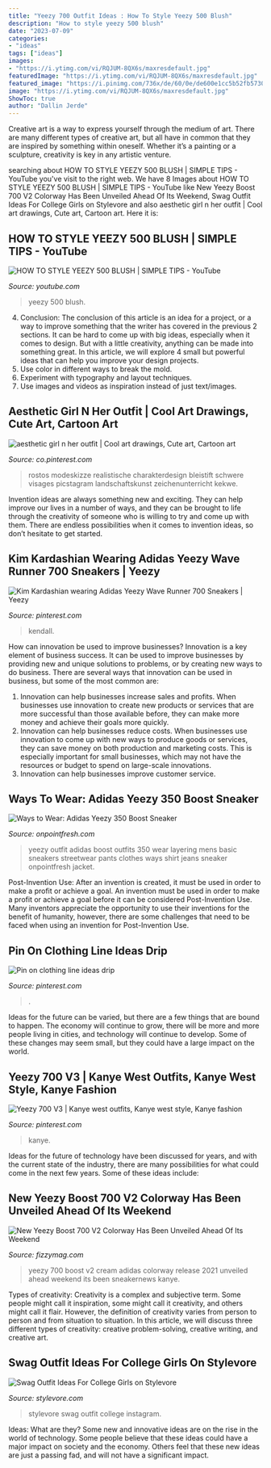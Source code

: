 ```yaml
---
title: "Yeezy 700 Outfit Ideas : How To Style Yeezy 500 Blush"
description: "How to style yeezy 500 blush"
date: "2023-07-09"
categories:
- "ideas"
tags: ["ideas"]
images:
- "https://i.ytimg.com/vi/RQJUM-8QX6s/maxresdefault.jpg"
featuredImage: "https://i.ytimg.com/vi/RQJUM-8QX6s/maxresdefault.jpg"
featured_image: "https://i.pinimg.com/736x/de/60/0e/de600e1cc5b52fb57306cfd4aadecdb2.jpg"
image: "https://i.ytimg.com/vi/RQJUM-8QX6s/maxresdefault.jpg"
ShowToc: true
author: "Dallin Jerde"
---
```



Creative art is a way to express yourself through the medium of art. There are many different types of creative art, but all have in common that they are inspired by something within oneself. Whether it’s a painting or a sculpture, creativity is key in any artistic venture.

	

		
searching about HOW TO STYLE YEEZY 500 BLUSH | SIMPLE TIPS - YouTube you've visit to the right web. We have 8 Images about HOW TO STYLE YEEZY 500 BLUSH | SIMPLE TIPS - YouTube like New Yeezy Boost 700 V2 Colorway Has Been Unveiled Ahead Of Its Weekend, Swag Outfit Ideas For College Girls on Stylevore and also aesthetic girl n her outfit | Cool art drawings, Cute art, Cartoon art. Here it is:
		
    
## HOW TO STYLE YEEZY 500 BLUSH | SIMPLE TIPS - YouTube

<img loading=lazy src="https://i.ytimg.com/vi/RQJUM-8QX6s/maxresdefault.jpg" onerror="this.onerror=null;this.src='https://tse4.mm.bing.net/th?id=OIP.tP4YJyKe7PNpmgbBEjMQhAHaEK&amp;pid=15.1';" alt="HOW TO STYLE YEEZY 500 BLUSH | SIMPLE TIPS - YouTube">

_Source: youtube.com_

>yeezy 500 blush. 

	

4. Conclusion: The conclusion of this article is an idea for a project, or a way to improve something that the writer has covered in the previous 2 sections.
It can be hard to come up with big ideas, especially when it comes to design. But with a little creativity, anything can be made into something great. In this article, we will explore 4 small but powerful ideas that can help you improve your design projects.
1. Use color in different ways to break the mold.
2. Experiment with typography and layout techniques.
3. Use images and videos as inspiration instead of just text/images.

    
## Aesthetic Girl N Her Outfit | Cool Art Drawings, Cute Art, Cartoon Art

<img loading=lazy src="https://i.pinimg.com/736x/de/60/0e/de600e1cc5b52fb57306cfd4aadecdb2.jpg" onerror="this.onerror=null;this.src='https://tse3.mm.bing.net/th?id=OIP.cHwSbfhLG10_aaotpijiaAHaJ4&amp;pid=15.1';" alt="aesthetic girl n her outfit | Cool art drawings, Cute art, Cartoon art">

_Source: co.pinterest.com_

>rostos modeskizze realistische charakterdesign bleistift schwere visages picstagram landschaftskunst zeichenunterricht kekwe. 

	

Invention ideas are always something new and exciting. They can help improve our lives in a number of ways, and they can be brought to life through the creativity of someone who is willing to try and come up with them. There are endless possibilities when it comes to invention ideas, so don’t hesitate to get started.

    
## Kim Kardashian Wearing Adidas Yeezy Wave Runner 700 Sneakers | Yeezy

<img loading=lazy src="https://i.pinimg.com/736x/ae/f8/b3/aef8b31b02854f0f25e6343306e194aa.jpg" onerror="this.onerror=null;this.src='https://tse3.mm.bing.net/th?id=OIP.KFHEqR8H6Lb_N6YN8YAFUAAAAA&amp;pid=15.1';" alt="Kim Kardashian wearing Adidas Yeezy Wave Runner 700 Sneakers | Yeezy">

_Source: pinterest.com_

>kendall. 

	

How can innovation be used to improve businesses?
Innovation is a key element of business success. It can be used to improve businesses by providing new and unique solutions to problems, or by creating new ways to do business. There are several ways that innovation can be used in business, but some of the most common are: 
1. Innovation can help businesses increase sales and profits. When businesses use innovation to create new products or services that are more successful than those available before, they can make more money and achieve their goals more quickly.
2. Innovation can help businesses reduce costs. When businesses use innovation to come up with new ways to produce goods or services, they can save money on both production and marketing costs. This is especially important for small businesses, which may not have the resources or budget to spend on large-scale innovations. 
3. Innovation can help businesses improve customer service.

    
## Ways To Wear: Adidas Yeezy 350 Boost Sneaker

<img loading=lazy src="https://onpointfresh.com/wp-content/uploads/2016/03/Cc-42KXEAAO1-z.jpg" onerror="this.onerror=null;this.src='https://tse1.mm.bing.net/th?id=OIP.ybTxAUW6MPHe83WzDXFSxwHaHa&amp;pid=15.1';" alt="Ways to Wear: Adidas Yeezy 350 Boost Sneaker">

_Source: onpointfresh.com_

>yeezy outfit adidas boost outfits 350 wear layering mens basic sneakers streetwear pants clothes ways shirt jeans sneaker onpointfresh jacket. 

	

Post-Invention Use: After an invention is created, it must be used in order to make a profit or achieve a goal.
An invention must be used in order to make a profit or achieve a goal before it can be considered Post-Invention Use. Many inventors appreciate the opportunity to use their inventions for the benefit of humanity, however, there are some challenges that need to be faced when using an invention for Post-Invention Use.

    
## Pin On Clothing Line Ideas Drip

<img loading=lazy src="https://i.pinimg.com/736x/b5/a8/84/b5a88473f338b34de183b9ab8b5fa304.jpg" onerror="this.onerror=null;this.src='https://tse3.mm.bing.net/th?id=OIP.Hz-Whm5G4TaXwuaYxVhO7QHaJQ&amp;pid=15.1';" alt="Pin on clothing line ideas drip">

_Source: pinterest.com_

>. 

	

Ideas for the future can be varied, but there are a few things that are bound to happen. The economy will continue to grow, there will be more and more people living in cities, and technology will continue to develop. Some of these changes may seem small, but they could have a large impact on the world.

    
## Yeezy 700 V3 | Kanye West Outfits, Kanye West Style, Kanye Fashion

<img loading=lazy src="https://i.pinimg.com/originals/e1/fb/20/e1fb200f86923dec8a270cea87aea7a6.jpg" onerror="this.onerror=null;this.src='https://tse4.mm.bing.net/th?id=OIP.Pg-i5KWvAQusAWFkvtAFDAHaLF&amp;pid=15.1';" alt="Yeezy 700 V3 | Kanye west outfits, Kanye west style, Kanye fashion">

_Source: pinterest.com_

>kanye. 

	

Ideas for the future of technology have been discussed for years, and with the current state of the industry, there are many possibilities for what could come in the next few years. Some of these ideas include: 

    
## New Yeezy Boost 700 V2 Colorway Has Been Unveiled Ahead Of Its Weekend

<img loading=lazy src="https://fizzymag.com/uploads/article_photo/file_name/082d9a0d-f791-494f-a726-23453b2abb2b/new-yeezy-boost-700-v2-colorway-3.jpg" onerror="this.onerror=null;this.src='https://tse2.mm.bing.net/th?id=OIP.PcbkaMqH2TPj59OqR_V-TAHaE8&amp;pid=15.1';" alt="New Yeezy Boost 700 V2 Colorway Has Been Unveiled Ahead Of Its Weekend">

_Source: fizzymag.com_

>yeezy 700 boost v2 cream adidas colorway release 2021 unveiled ahead weekend its been sneakernews kanye. 

	

Types of creativity:
Creativity is a complex and subjective term. Some people might call it inspiration, some might call it creativity, and others might call it flair. However, the definition of creativity varies from person to person and from situation to situation. In this article, we will discuss three different types of creativity: creative problem-solving, creative writing, and creative art.

    
## Swag Outfit Ideas For College Girls On Stylevore

<img loading=lazy src="https://www.stylevore.com/wp-content/uploads/2018/10/fashionista-women-in-africa-on-instagram-beautiful-prettyxgirlswag-for-more-update-follows-our-other-1539344276p48lc.jpg" onerror="this.onerror=null;this.src='https://tse3.mm.bing.net/th?id=OIP.i_h10ZFv0Yiq7VPMRKUFDQHaJQ&amp;pid=15.1';" alt="Swag Outfit Ideas For College Girls on Stylevore">

_Source: stylevore.com_

>stylevore swag outfit college instagram. 

	

Ideas: What are they?
Some new and innovative ideas are on the rise in the world of technology. Some people believe that these ideas could have a major impact on society and the economy. Others feel that these new ideas are just a passing fad, and will not have a significant impact.

